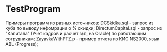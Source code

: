 # TestProgram
Примеры программ из разных источников:
DCSkidka.sql - запрос из куба по выводу инфомрации о % скидки;
DirectumCapital.sql - запрос из "Капитала" (Учет кадров и расчет з/п, на Oracle) по работающим сотрудникам;
ZayavkaWithPTZ.p - пример отчета из КИС NS2000, язык ABL (Progress);

